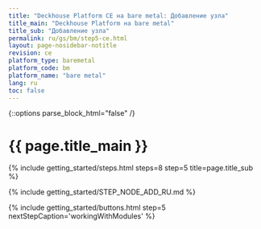 ```yaml
---
title: "Deckhouse Platform CE на bare metal: Добавление узла"
title_main: "Deckhouse Platform на bare metal"
title_sub: "Добавление узла"
permalink: ru/gs/bm/step5-ce.html
layout: page-nosidebar-notitle
revision: ce
platform_type: baremetal
platform_code: bm
platform_name: "bare metal"
lang: ru
toc: false
---
```


<link rel="stylesheet" type="text/css" href='{{ assets["getting-started.css"].digest_path }}' />

{::options parse_block_html="false" /}

<h1 class="docs__title">{{ page.title_main }}</h1>
{% include getting_started/steps.html steps=8 step=5 title=page.title_sub %}

{% include getting_started/STEP_NODE_ADD_RU.md %}

{% include getting_started/buttons.html step=5 nextStepCaption='workingWithModules' %}
